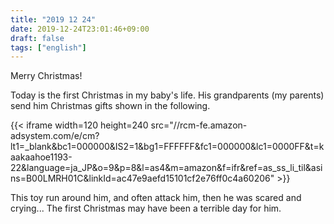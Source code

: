 ```yaml
---
title: "2019 12 24"
date: 2019-12-24T23:01:46+09:00
draft: false
tags: ["english"]
---
```


Merry Christmas!

Today is the first Christmas in my baby's life. His grandparents (my parents) send him Christmas gifts shown in the following.

{{< iframe width=120 height=240 src="//rcm-fe.amazon-adsystem.com/e/cm?lt1=_blank&bc1=000000&IS2=1&bg1=FFFFFF&fc1=000000&lc1=0000FF&t=kaakaahoe1193-22&language=ja_JP&o=9&p=8&l=as4&m=amazon&f=ifr&ref=as_ss_li_til&asins=B00LMRH01C&linkId=ac47e9aefd15101cf2e76ff0c4a60206" >}}

This toy run around him, and often attack him, then he was scared and crying... The first Christmas may have been a terrible day for him.
